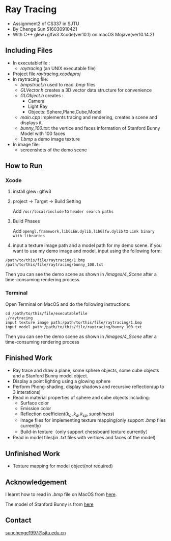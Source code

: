 # Ray Tracing
* Assignment2 of CS337 in SJTU
* By Chenge Sun 516030910421
* With C++ glew+glfw3 Xcode(ver10.1) on macOS Mojave(ver10.14.2)

## Including Files
* In executablefile :
	* *raytracing* (an UNIX executable file)
* Project file *raytracing.xcodeproj*
* In raytracing file:
	* *bmpstruct.h* used to read *.bmp* files
	* *GLVector.h* creates a 3D vector data structure for convenience
	* *GLObject.h* creates :
		* Camera
		* Light Ray
		* Objects: Sphere,Plane,Cube,Model
	* *main.cpp* implements tracing and rendering, creates a scene and displays it.
	* *bunny\_100.txt*: the vertice and faces information of Stanford Bunny Model with 100 faces
	* *1.bmp* a demo image texture
* In image file:
	* screenshots of the demo scene

## How to Run
### Xcode
1. install glew+glfw3
2. project -> Target -> Build Setting 
	
	Add `/usr/local/include` to `header search paths`
3. Build Phases

	Add `opengl.framework,libGLEW.dylib,libGlfw.dylib` to `Link binary with libraries`
4. input a texture image path and a model path for my demo scene. if you want to use my demo image and model, input using the following form:

~~~
/path/to/this/file/raytracing/1.bmp
/path/to/this/file/raytracing/bunny_100.txt
~~~

Then you can see the demo scene as shown in */images/4\_Scene* after a time-consuming rendering process

### Terminal
Open Terminal on MacOS and do the following instructions:

~~~
cd /path/to/this/file/executablefile
./raytracing
input texture image path:/path/to/this/file/raytracing/1.bmp
input model path:/path/to/this/file/raytracing/bunny_100.txt
~~~

Then you can see the demo scene as shown in */images/4\_Scene* after a time-consuming rendering process
		
## Finished Work
* Ray trace and draw a plane, some sphere objects, some cube objects and a Stanford Bunny model object.
* Display a point lighting using a glowing sphere
* Perform Phong-shading, display shadows and recursive reflection(up to 3 interations)
* Read in material properties of sphere and cube objects including:
	* Surface color
	* Emission color
	* Reflection coefficient($k_a,k_d,k_{sp},sunshiness$)
	* Image files for implementing texture mapping(only support *.bmp* files currently)
	* Build-in texture（only support chessboard texture currently）
* Read in model files(in *.txt* files with vertices and faces of the model)

## Unfinished Work
* Texture mapping for model object(not required)

## Acknowledgement
I learnt how to read in *.bmp* file on MacOS from [here](https://github.com/hggq/c-bmp-class).

The model of Stanford Bunny is from [here](http://www.cc.gatech.edu/projects/large_models/bunny.html)

## Contact
sunchenge1997@sjtu.edu.cn
